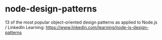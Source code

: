 # node-design-patterns
13 of the most popular object-oriented design patterns as applied to Node.js / LinkedIn Learning: https://www.linkedin.com/learning/node-js-design-patterns
